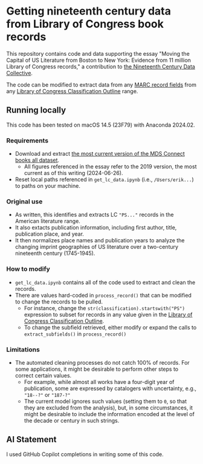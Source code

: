 # Getting nineteenth century data from Library of Congress book records

This repository contains code and data supporting the essay "Moving the Capital of US Literature from Boston to New York: Evidence from 11 million Library of Congress records," a contribution to [the Nineteenth Century Data Collective](https://c19datacollective.com/).

The code can be modified to extract data from any [MARC record fields](https://www.loc.gov/marc/bibliographic/) from any [Library of Congress Classification Outline](https://www.loc.gov/aba/cataloging/classification/lcco/) range.

## Running locally

This code has been tested on macOS 14.5 (23F79) with Anaconda 2024.02.

### Requirements

- Download and extract [the most current version of the MDS Connect books all dataset](https://lccn.loc.gov/2020445551).
  - All figures referenced in the essay refer to the 2019 version, the most current as of this writing (2024-06-26).
- Reset local paths referenced in `get_lc_data.ipynb` (i.e., `/Users/erik...`) to paths on your machine.

### Original use

- As written, this identifies and extracts LC `"PS..."` records in the American literature range.
- It also extacts publication information, including first author, title, publication place, and year.
- It then normalizes place names and publication years to analyze the changing imprint geographies of US literature over a two-century nineteenth century (1745-1945).

### How to modify

- `get_lc_data.ipynb` contains all of the code used to extract and clean the records.
- There are values hard-coded in `process_record()` that can be modified to change the records to be pulled.
  - For instance, change the `str(classification).startswith("PS")` expression to subset for records in any value given in the [Library of Congress Classification Outline](https://www.loc.gov/aba/cataloging/classification/lcco/).
  - To change the subfield retrieved, either modify or expand the calls to `extract_subfields()` in `process_record()`

### Limitations

- The automated cleaning processes do not catch 100% of records. For some applications, it might be desirable to perform other steps to correct certain values.
  - For example, while almost all works have a four-digit year of publication, some are expressed by catalogers with uncertainty, e.g., `"18--?"` or `"187-?"`
  - The current model ignores such values (setting them to `0`, so that they are excluded from the analysis), but, in some circumstances, it might be desirable to include the information encoded at the level of the decade or century in such strings.

## AI Statement

I used GitHub Copilot completions in writing some of this code.
